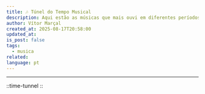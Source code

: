 ```yaml
---
title: 🎶 Túnel do Tempo Musical
description: Aqui estão as músicas que mais ouvi em diferentes períodos
author: Vítor Marçal
created_at: 2025-08-17T20:58:00
updated_at: 
is_post: false
tags:
  - musica
related: 
language: pt
---
```

---


::time-tunnel
::